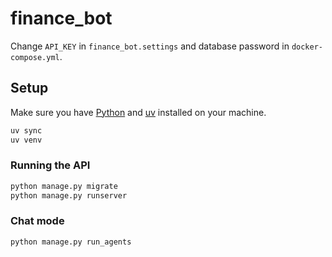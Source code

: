 # finance_bot

Change `API_KEY` in `finance_bot.settings` and database password in `docker-compose.yml`.

## Setup

Make sure you have [Python]() and [uv]() installed on your machine.

```sh
uv sync
uv venv
```

### Running the API

```sh
python manage.py migrate
python manage.py runserver
```

### Chat mode

```sh
python manage.py run_agents
```
